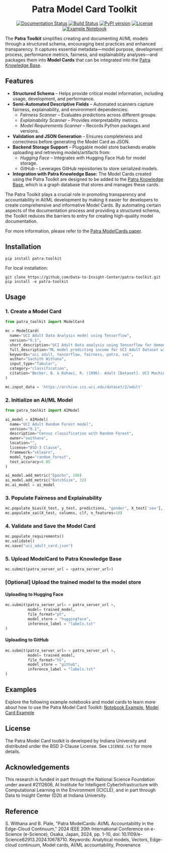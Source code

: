 <div align="center">
  
# Patra Model Card Toolkit

[![Documentation Status](https://img.shields.io/badge/docs-latest-blue.svg)](https://patra-toolkit.readthedocs.io/en/latest/)
[![Build Status](https://github.com/Data-to-Insight-Center/patra-toolkit/actions/workflows/ci.yml/badge.svg)](https://github.com/Data-to-Insight-Center/patra-toolkit/actions)
[![PyPI version](https://badge.fury.io/py/patra-toolkit.svg)](https://pypi.org/project/patra-toolkit/)
[![License](https://img.shields.io/badge/License-BSD%203--Clause-blue.svg)](https://opensource.org/licenses/BSD-3-Clause)
[![Example Notebook](https://colab.research.google.com/assets/colab-badge.svg)](https://colab.research.google.com/github/Data-to-Insight-Center/patra-toolkit/blob/main/examples/notebooks/GettingStarted.ipynb)

</div>

The **Patra Toolkit** simplifies creating and documenting AI/ML models through a structured schema, encouraging best practices and enhanced transparency. It captures essential metadata—model purpose, development process, performance metrics, fairness, and explainability analyses—and packages them into **Model Cards** that can be integrated into the [Patra Knowledge Base](https://github.com/Data-to-Insight-Center/patra-kg).

## Features
- **Structured Schema** – Helps provide critical model information, including usage, development, and performance.
- **Semi-Automated Descriptive Fields** – Automated scanners capture fairness, explainability, and environment dependencies:
  - *Fairness Scanner* – Evaluates predictions across different groups.  
  - *Explainability Scanner* – Provides interpretability metrics.  
  - *Model Requirements Scanner* – Records Python packages and versions.
- **Validation and JSON Generation** – Ensures completeness and correctness before generating the Model Card as JSON.
- **Backend Storage Support** – Pluggable model store backends enable uploading and retrieving models/artifacts from:
  - *Hugging Face* – Integrates with Hugging Face Hub for model storage.  
  - *GitHub* – Leverages GitHub repositories to store serialized models.  
- **Integration with Patra Knowledge Base:** The Model Cards created using the Patra Toolkit are designed to be added to the [Patra Knowledge Base](https://github.com/Data-to-Insight-Center/patra-kg), which is a graph database that stores and manages these cards.

The Patra Toolkit plays a crucial role in promoting transparency and accountability in AI/ML development by making it easier for developers to create comprehensive and informative Model Cards. By automating certain aspects of the documentation process and providing a structured schema, the Toolkit reduces the barriers to entry for creating high-quality model documentation.

For more information, please refer to the [Patra ModelCards paper](https://ieeexplore.ieee.org/document/10678710).


## Installation

```shell
pip install patra-toolkit
```
For local installation:
```shell
git clone https://github.com/Data-to-Insight-Center/patra-toolkit.git
pip install -e patra-toolkit
```

## Usage

### 1. Create a Model Card
```python
from patra_toolkit import ModelCard

mc = ModelCard(
  name="UCI Adult Data Analysis model using Tensorflow",
  version="0.1",
  short_description="UCI Adult Data analysis using Tensorflow for demonstration of Patra Model Cards.",
  full_description="ML model predicting income for UCI Adult Dataset with fairness & explainability scans.",
  keywords="uci adult, tensorflow, fairness, patra, xai",
  author="Sachith Withana",
  input_type="Tabular",
  category="classification",
  citation="Becker, B. & Kohavi, R. (1996). Adult [Dataset]. UCI Machine Learning Repository. https://doi.org/10.24432/C5XW20."
)

mc.input_data = 'https://archive.ics.uci.edu/dataset/2/adult'
```

### 2. Initialize an AI/ML Model
```python
from patra_toolkit import AIModel

ai_model = AIModel(
  name="UCI Adult Random Forest model",
  version="0.1",
  description="Census classification with Random Forest",
  owner="swithana",
  location="",
  license="BSD-3 Clause",
  framework="sklearn",
  model_type="random_forest",
  test_accuracy=0.85
)

ai_model.add_metric("Epochs", 100)
ai_model.add_metric("BatchSize", 32)
mc.ai_model = ai_model
```

### 3. Populate Fairness and Explainability
```python
mc.populate_bias(X_test, y_test, predictions, "gender", X_test['sex'], clf)
mc.populate_xai(X_test, columns, clf, n_features=10)
```

### 4. Validate and Save the Model Card
```python
mc.populate_requirements()
mc.validate()
mc.save("uci_adult_card.json")
```

### 5. Upload ModelCard to Patra Knowledge Base

```python
mc.submit(patra_server_url = <patra_server_url>)
```

### [Optional] Upload the trained model to the model store
#### Uploading to Hugging Face
```python
mc.submit(patra_server_url= < patra_server_url >,
          model= trained_model,
          file_format="pt",
          model_store = "huggingface",
          inference_label = "labels.txt"
)
```
#### Uploading to GitHub
```python
mc.submit(patra_server_url= < patra_server_url >,
          model= trained_model,
          file_format="h5",
          model_store = "github",
          inference_label = "labels.txt"
)
```

## Examples
Explore the following example notebooks and model cards to learn more about how to use the Patra Model Card Toolkit:
[Notebook Example](./examples/notebooks/GettingStarted.ipynb), [Model Card Example](./examples/model_cards/tesorflow_adult_nn_MC.json)

## License
The Patra Model Card toolkit is developed by Indiana University and distributed under the BSD 3-Clause License. See `LICENSE.txt` for more details.

## Acknowledgements
This research is funded in part through the National Science Foundation under award #2112606, AI Institute for Intelligent CyberInfrastructure with Computational Learning in the Environment (ICICLE), and in part through Data to Insight Center (D2I) at Indiana University.

## Reference
S. Withana and B. Plale, "Patra ModelCards: AI/ML Accountability in the Edge-Cloud Continuum," 2024 IEEE 20th International Conference on e-Science (e-Science), Osaka, Japan, 2024, pp. 1-10, doi: 10.1109/e-Science62913.2024.10678710. Keywords: Analytical models, Vectors, Edge-cloud continuum, Model cards, AI/ML accountability, Provenance
